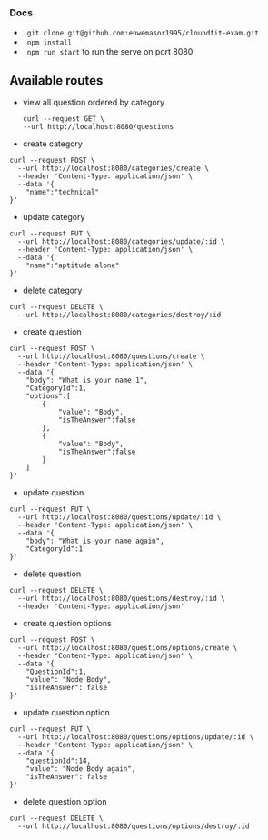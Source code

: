### Docs


- ` git clone git@github.com:enwemasor1995/cloundfit-exam.git`
- ` npm install`
- ` npm run start` to run the serve on port 8080


## Available routes

- view all question ordered by category

    ```
    curl --request GET \
    --url http://localhost:8080/questions
    ```

- create category
```
curl --request POST \
  --url http://localhost:8080/categories/create \
  --header 'Content-Type: application/json' \
  --data '{
	"name":"technical"
}'

```

- update category
```
curl --request PUT \
  --url http://localhost:8080/categories/update/:id \
  --header 'Content-Type: application/json' \
  --data '{
	"name":"aptitude alone"
}'

```

- delete category
```
curl --request DELETE \
  --url http://localhost:8080/categories/destroy/:id

```



- create question
```
curl --request POST \
  --url http://localhost:8080/questions/create \
  --header 'Content-Type: application/json' \
  --data '{
	"body": "What is your name 1",
	"CategoryId":1,
	"options":[
        {	    
            "value": "Body",
		    "isTheAnswer":false
        },
		{			
            "value": "Body",
			"isTheAnswer":false
        }
	]
}'

```



- update question
```
curl --request PUT \
  --url http://localhost:8080/questions/update/:id \
  --header 'Content-Type: application/json' \
  --data '{
	"body": "What is your name again",
	"CategoryId":1
}'

```



- delete question
```
curl --request DELETE \
  --url http://localhost:8080/questions/destroy/:id \
  --header 'Content-Type: application/json'

```



- create question options
```
curl --request POST \
  --url http://localhost:8080/questions/options/create \
  --header 'Content-Type: application/json' \
  --data '{
	"QuestionId":1,
	"value": "Node Body",
	"isTheAnswer": false
}'

```



- update question option
```
curl --request PUT \
  --url http://localhost:8080/questions/options/update/:id \
  --header 'Content-Type: application/json' \
  --data '{
	"questionId":14,
	"value": "Node Body again",
	"isTheAnswer": false
}'

```



- delete question option
```
curl --request DELETE \
  --url http://localhost:8080/questions/options/destroy/:id

```